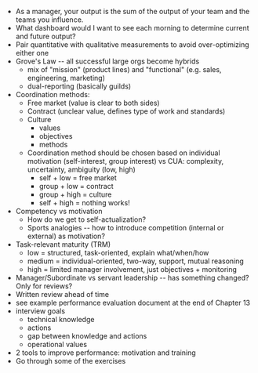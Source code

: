 - As a manager, your output is the sum of the output of your team and the teams you influence.
- What dashboard would I want to see each morning to determine current and future output?
- Pair quantitative with qualitative measurements to avoid over-optimizing either one
- Grove's Law -- all successful large orgs become hybrids
  - mix of "mission" (product lines) and "functional" (e.g. sales, engineering, marketing)
  - dual-reporting (basically guilds)
- Coordination methods:
  - Free market (value is clear to both sides)
  - Contract (unclear value, defines type of work and standards)
  - Culture
    - values
    - objectives
    - methods
  - Coordination method should be chosen based on individual motivation (self-interest, group interest) vs CUA: complexity, uncertainty, ambiguity (low, high)
    - self + low = free market
    - group + low = contract
    - group + high = culture
    - self + high = nothing works!
- Competency vs motivation
  - How do we get to self-actualization?
  - Sports analogies -- how to introduce competition (internal or external) as motivation?
- Task-relevant maturity (TRM)
  - low = structured, task-oriented, explain what/when/how
  - medium = individual-oriented, two-way, support, mutual reasoning
  - high = limited manager involvement, just objectives + monitoring
- Manager/Subordinate vs servant leadership -- has something changed? Only for reviews?
- Written review ahead of time
- see example performance evaluation document at the end of Chapter 13
- interview goals
   - technical knowledge
   - actions
   - gap between knowledge and actions
   - operational values
- 2 tools to improve performance: motivation and training
- Go through some of the exercises
